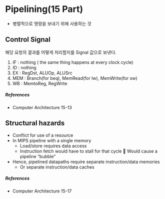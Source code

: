 # Pipelining(15 Part)
- 병렬적으로 명령을 보내기 위해 사용하는 것

## Control Signal
해당 요청의 결과를 어떻게 처리할지를 Signal 값으로 보낸다.

1. IF : nothing ( the same thing happens at every clock cycle)
2. ID : nothing
3. EX : RegDst, ALUOp, ALUSrc
4. MEM : Branch(for beq), MemRead(for lw), MemWrite(for sw)
5. WB : MemtoReg, RegWrite

##### References
- Computer Architecture 15-13

## Structural hazards
- Conflict for use of a resource
- In MIPS pipeline with a single memory
	- Load/store requires data access
	- Instruction fetch would have to stall for that cycle  Would cause a pipeline “bubble”
- Hence, pipelined datapaths require separate instruction/data memories
	- Or separate instruction/data caches
	
##### References
- Computer Architecture 15-17